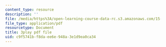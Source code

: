 ```yaml
---
content_type: resource
description: ''
file: /media/https%3A/open-learning-course-data-rc.s3.amazonaws.com/15-s12-blockchain-and-money-fall-2018/c9f5741bf8daee6e948a3e1d9ea0ca34_0UvVOMZqpEA.pdf
file_type: application/pdf
resourcetype: Document
title: 3play pdf file
uid: c9f5741b-f8da-ee6e-948a-3e1d9ea0ca34
---
```

